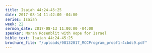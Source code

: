 ```yaml
---
title: Isaiah 44:24-45:25
date: 2017-08-14 11:42:00 -04:00
series: Isaiah
week: 22
sermon_date: 2017-08-13 11:00:00 -04:00
speaker: Moran Rosenblit with Hope for Israel
bible_text: Isaiah 44:24-45:25
brochure_file: "/uploads/08132017_MCCProgram_proof1-4cbdc9.pdf"
---
```


